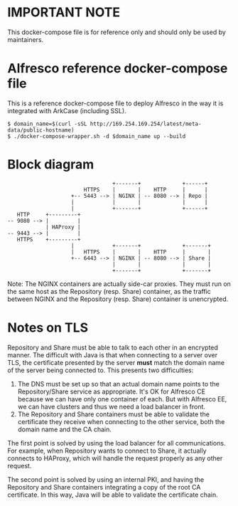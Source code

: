 IMPORTANT NOTE
==============

This docker-compose file is for reference only and should only be used
by maintainers. 

Alfresco reference docker-compose file
======================================

This is a reference docker-compose file to deploy Alfresco in the way
it is integrated with ArkCase (including SSL).

    $ domain_name=$(curl -sSL http://169.254.169.254/latest/meta-data/public-hostname)
    $ ./docker-compose-wrapper.sh -d $domain_name up --build

Block diagram
=============

                                     +-------+             +------+
                            HTTPS    |       |    HTTP     |      |
                        +-- 5443 --> | NGINX | -- 8080 --> | Repo |
                        |            |       |             |      |
                        |            +-------+             +------+
       HTTP     +---------+
    -- 9080 --> |         |
                | HAProxy |
    -- 9443 --> |         |
       HTTPS    +---------+
                        |            +-------+             +-------+
                        |   HTTPS    |       |    HTTP     |       |
                        +-- 6443 --> | NGINX | -- 8080 --> | Share |
                                     |       |             |       |
                                     +-------+             +-------+

Note: The NGINX containers are actually side-car proxies. They must
      run on the same host as the Repository (resp. Share) container,
      as the traffic between NGINX and the Repository (resp. Share)
      container is unencrypted.

Notes on TLS
============

Repository and Share must be able to talk to each other in an
encrypted manner. The difficult with Java is that when connecting to a
server over TLS, the certificate presented by the server **must**
match the domain name of the server being connected to. This presents
two difficulties:
  1. The DNS must be set up so that an actual domain name points to
     the Repository/Share service as appropriate. It's OK for Alfresco
     CE because we can have only one container of each. But with
     Alfresco EE, we can have clusters and thus we need a load
     balancer in front.
  2. The Repository and Share containers must be able to validate the
     certificate they receive when connecting to the other service,
     both the domain name and the CA chain.

The first point is solved by using the load balancer for all
communications. For example, when Repository wants to connect to
Share, it actually connects to HAProxy, which will handle the request
properly as any other request.

The second point is solved by using an internal PKI, and having the
Repository and Share containers integrating a copy of the root CA
certificate. In this way, Java will be able to validate the
certificate chain.
